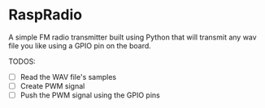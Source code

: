 # RaspRadio

A simple FM radio transmitter built using Python that will transmit any wav file you like using a GPIO pin on the board.

TODOS:
- [ ] Read the WAV file's samples
- [ ] Create PWM signal
- [ ] Push the PWM signal using the GPIO pins
